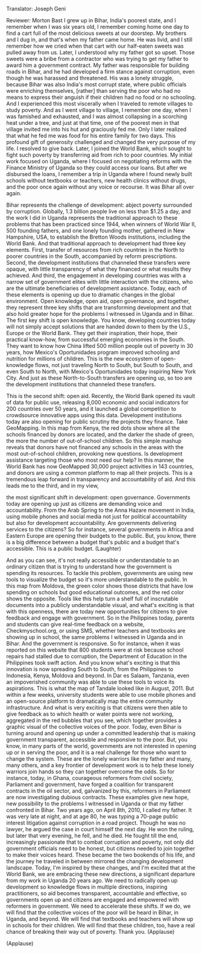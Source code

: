 

Translator: Joseph Geni

Reviewer: Morton Bast
I grew up in Bihar, India&#39;s poorest state,
and I remember when I was six years old,
I remember coming home one day to find a cart
full of the most delicious sweets at our doorstep.
My brothers and I dug in,
and that&#39;s when my father came home.
He was livid, and I still remember how we cried
when that cart with our half-eaten sweets
was pulled away from us.
Later, I understood why my father got so upset.
Those sweets were a bribe
from a contractor who was trying to get my father
to award him a government contract.
My father was responsible for building roads in Bihar,
and he had developed a firm stance against corruption,
even though he was harassed and threatened.
His was a lonely struggle, because Bihar
was also India&#39;s most corrupt state,
where public officials were enriching themselves,
[rather] than serving the poor who had no means
to express their anguish if their children
had no food or no schooling.
And I experienced this most viscerally
when I traveled to remote villages to study poverty.
And as I went village to village,
I remember one day, when I was famished and exhausted,
and I was almost collapsing
in a scorching heat under a tree,
and just at that time, one of the poorest men in that village
invited me into his hut and graciously fed me.
Only I later realized that what he fed me
was food for his entire family for two days.
This profound gift of generosity
challenged and changed the very purpose of my life.
I resolved to give back.
Later, I joined the World Bank, which sought to fight
such poverty by transferring aid from rich to poor countries.
My initial work focused on Uganda, where I focused
on negotiating reforms with the Finance Ministry of Uganda
so they could access our loans.
But after we disbursed the loans, I remember
a trip in Uganda where I found newly built schools
without textbooks or teachers,
new health clinics without drugs,
and the poor once again without any voice or recourse.
It was Bihar all over again.

Bihar represents the challenge of development:
abject poverty surrounded by corruption.
Globally, 1.3 billion people live on less than
$1.25 a day, and the work I did in Uganda
represents the traditional approach to these problems
that has been practiced since 1944,
when winners of World War II, 500 founding fathers,
and one lonely founding mother,
gathered in New Hampshire, USA,
to establish the Bretton Woods institutions,
including the World Bank.
And that traditional approach to development
had three key elements. First, transfer of resources
from rich countries in the North
to poorer countries in the South,
accompanied by reform prescriptions.
Second, the development institutions that channeled
these transfers were opaque, with little transparency
of what they financed or what results they achieved.
And third, the engagement in developing countries
was with a narrow set of government elites
with little interaction with the citizens, who are
the ultimate beneficiaries of development assistance.
Today, each of these elements is opening up
due to dramatic changes in the global environment.
Open knowledge, open aid, open governance,
and together, they represent three key shifts
that are transforming development
and that also hold greater hope for the problems
I witnessed in Uganda and in Bihar.
The first key shift is open knowledge.
You know, developing countries today will not simply
accept solutions that are handed down to them
by the U.S., Europe or the World Bank.
They get their inspiration, their hope,
their practical know-how,
from successful emerging economies in the South.
They want to know how China lifted 500 million people
out of poverty in 30 years,
how Mexico&#39;s Oportunidades program
improved schooling and nutrition for millions of children.
This is the new ecosystem of open-knowledge flows,
not just traveling North to South, but South to South,
and even South to North,
with Mexico&#39;s Oportunidades today inspiring New York City.
And just as these North-to-South transfers are opening up,
so too are the development institutions
that channeled these transfers.

This is the second shift: open aid.
Recently, the World Bank opened its vault of data
for public use, releasing 8,000 economic and social indicators
for 200 countries over 50 years,
and it launched a global competition to crowdsource
innovative apps using this data.
Development institutions today are also opening
for public scrutiny the projects they finance.
Take GeoMapping. In this map from Kenya,
the red dots show where all the schools financed by donors
are located, and the darker the shade of green,
the more the number of out-of-school children.
So this simple mashup reveals that donors
have not financed any schools in the areas
with the most out-of-school children,
provoking new questions. Is development assistance
targeting those who most need our help?
In this manner, the World Bank has now GeoMapped
30,000 project activities in 143 countries,
and donors are using a common platform
to map all their projects.
This is a tremendous leap forward in transparency
and accountability of aid.
And this leads me to the third, and in my view,

the most significant shift in development:
open governance. Governments today are opening up
just as citizens are demanding voice and accountability.
From the Arab Spring to the Anna Hazare movement in India,
using mobile phones and social media
not just for political accountability
but also for development accountability.
Are governments delivering services to the citizens?
So for instance, several governments in Africa
and Eastern Europe are opening their budgets to the public.
But, you know, there is a big difference between a budget
that&#39;s public and a budget that&#39;s accessible.
This is a public budget. 
(Laughter)

And as you can see, it&#39;s not really accessible
or understandable to an ordinary citizen
that is trying to understand how the government is spending its resources.
To tackle this problem, governments are using new tools
to visualize the budget so it&#39;s more understandable
to the public.
In this map from Moldova, the green color shows
those districts that have low spending on schools
but good educational outcomes,
and the red color shows the opposite.
Tools like this help turn a shelf full of inscrutable documents
into a publicly understandable visual,
and what&#39;s exciting is that with this openness,
there are today new opportunities for citizens
to give feedback and engage with government.
So in the Philippines today, parents and students
can give real-time feedback on a website,
Checkmyschool.org, or using SMS, whether teachers
and textbooks are showing up in school,
the same problems I witnessed in Uganda and in Bihar.
And the government is responsive. So for instance,
when it was reported on this website that 800 students
were at risk because school repairs had stalled
due to corruption, the Department of Education
in the Philippines took swift action.
And you know what&#39;s exciting is that this innovation
is now spreading South to South, from the Philippines
to Indonesia, Kenya, Moldova and beyond.
In Dar es Salaam, Tanzania, even an impoverished
community was able to use these tools
to voice its aspirations.
This is what the map of Tandale looked like
in August, 2011. But within a few weeks,
university students were able to use mobile phones
and an open-source platform to dramatically map
the entire community infrastructure.
And what is very exciting is that citizens were then
able to give feedback as to which health or water points
were not working, aggregated
in the red bubbles that you see,
which together provides a graphic visual
of the collective voices of the poor.
Today, even Bihar is turning around and opening up
under a committed leadership that is making government
transparent, accessible and responsive to the poor.
But, you know, in many parts of the world,
governments are not interested in opening up
or in serving the poor, and it is a real challenge
for those who want to change the system.
These are the lonely warriors
like my father and many, many others,
and a key frontier of development work
is to help these lonely warriors join hands
so they can together overcome the odds.
So for instance, today, in Ghana, courageous reformers
from civil society, Parliament and government,
have forged a coalition for transparent contracts
in the oil sector, and, galvanized by this,
reformers in Parliament are now investigating dubious contracts.
These examples give new hope, new possibility
to the problems I witnessed in Uganda
or that my father confronted in Bihar.
Two years ago, on April 8th, 2010, I called my father.
It was very late at night, and at age 80,
he was typing a 70-page public interest litigation
against corruption in a road project.
Though he was no lawyer, he argued the case in court
himself the next day. He won the ruling,
but later that very evening,
he fell, and he died.
He fought till the end, increasingly passionate
that to combat corruption and poverty,
not only did government officials need to be honest,
but citizens needed to join together
to make their voices heard.
These became the two bookends of his life,
and the journey he traveled in between
mirrored the changing development landscape.
Today, I&#39;m inspired by these changes, and I&#39;m excited
that at the World Bank, we are embracing
these new directions, a significant departure
from my work in Uganda 20 years ago.
We need to radically open up development
so knowledge flows in multiple directions,
inspiring practitioners, so aid becomes transparent,
accountable and effective, so governments open up
and citizens are engaged and empowered
with reformers in government.
We need to accelerate these shifts.
If we do, we will find that the collective voices
of the poor will be heard in Bihar,
in Uganda, and beyond.
We will find that textbooks and teachers
will show up in schools for their children.
We will find that these children, too,
have a real chance of breaking their way out of poverty.
Thank you. 
(Applause)


(Applause)

